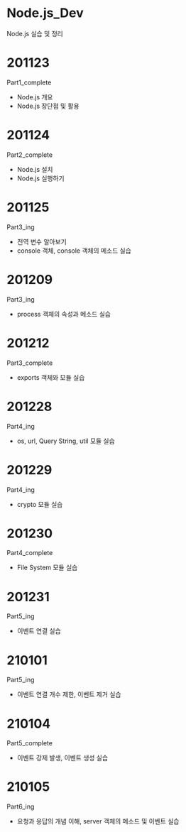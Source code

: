# Node.js_Dev
Node.js 실습 및 정리


# 201123
Part1_complete
* Node.js 개요
* Node.js 장단점 및 활용

# 201124
Part2_complete
* Node.js 설치
* Node.js 실행하기

# 201125
Part3_ing
* 전역 변수 알아보기
* console 객체, console 객체의 메소드 실습

# 201209
Part3_ing
* process 객체의 속성과 메소드 실습

# 201212
Part3_complete
* exports 객체와 모듈 실습

# 201228
Part4_ing
* os, url, Query String, util 모듈 실습

# 201229
Part4_ing
* crypto 모듈 실습

# 201230
Part4_complete
* File System 모듈 실습

# 201231
Part5_ing
* 이벤트 연결 실습

# 210101
Part5_ing
* 이벤트 연결 개수 제한, 이벤트 제거 실습

# 210104
Part5_complete
* 이벤트 강제 발생, 이벤트 생성 실습

# 210105
Part6_ing
* 요청과 응답의 개념 이해, server 객체의 메소드 및 이벤트 실습